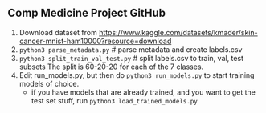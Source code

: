 ## Comp Medicine Project GitHub

1. Download dataset from https://www.kaggle.com/datasets/kmader/skin-cancer-mnist-ham10000?resource=download
2. ```python3 parse_metadata.py``` # parse metadata and create labels.csv
3. ```python3 split_train_val_test.py``` # split labels.csv to train, val, test subsets
    The split is 60-20-20 for each of the 7 classes.
4. Edit run_models.py, but then do ```python3 run_models.py``` to start training models of choice.
    - if you have models that are already trained, and you want to get the test set stuff, run ```python3 load_trained_models.py```